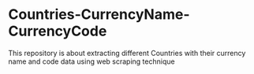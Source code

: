 # Countries-CurrencyName-CurrencyCode
This repository is about extracting different Countries with their currency name and code data using web scraping technique
